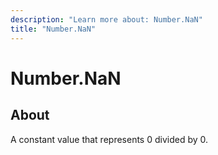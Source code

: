 ```yaml
---
description: "Learn more about: Number.NaN"
title: "Number.NaN"
---
```

# Number.NaN

## About

A constant value that represents 0 divided by 0.
